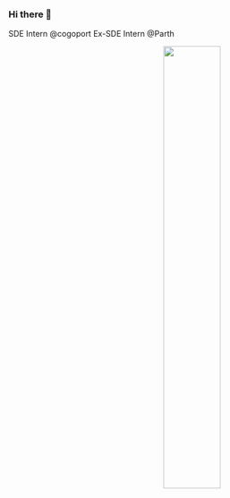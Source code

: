 ### Hi there 👋
 SDE Intern @cogoport
 Ex-SDE Intern @Parth


<span>
  <img align="right" width="45%" src="https://github-contribution-stats.vercel.app/api/?username=ankitkumar1578114">
</span>
<p style="color:blue;font-size:18px;">


</p>
